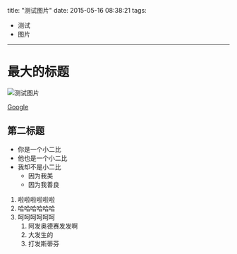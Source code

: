 title: "测试图片"
date: 2015-05-16 08:38:21
tags:
- 测试
- 图片
---
# 最大的标题

![测试图片](/images/2015/05/IMGP8863.JPG)

[Google](http://yaoguangming.com/ "么广明设计工作室")

## 第二标题

* 你是一个小二比
* 他也是一个小二比
* 我却不是小二比
	* 因为我美
	* 因为我善良

1. 啦啦啦啦啦啦
2. 哈哈哈哈哈哈
3. 呵呵呵呵呵呵
	1. 阿发奥德赛发发啊
	2. 大发生的
	3. 打发斯蒂芬

